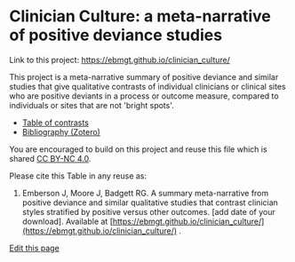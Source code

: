 <h1>Clinician Culture: a meta-narrative of positive deviance studies</h1>

Link to this project: https://ebmgt.github.io/clinician_culture/

This project is a meta-narrative summary of positive deviance and similar studies that give qualitative contrasts of individual clinicians or clinical sites who are positive deviants in a process or outcome measure, compared to individuals or sites that are not 'bright spots'.

<ul>
  <li><a href="https://ebmgt.github.io/clinician_culture/Table%201.pdf">Table of contrasts</a></li>
  <li><a href="https://www.zotero.org/groups/612700/thriving.worksites/collections/IHWWDQKT">Bibliography (Zotero)</a></li>
</ul>

You are encouraged to build on this project and reuse this file which is shared [CC BY-NC 4.0](https://creativecommons.org/licenses/by-nc/4.0/). 

Please cite this Table in any reuse as:
1. Emberson J, Moore J, Badgett RG. A summary meta-narrative from positive deviance and similar qualitative studies that contrast clinician styles stratified by positive versus other outcomes. [add date of your download]. Available at [https://ebmgt.github.io/clinician_culture/](https://ebmgt.github.io/clinician_culture/) .

<div><a href="https://github.com/ebmgt/ebmgt.github.io/edit/master/clinician_culture/README.md">Edit this page</a></div>
